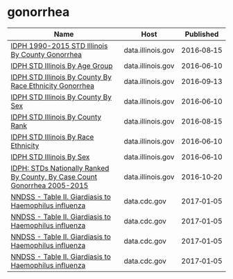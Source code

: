 # gonorrhea

Name | Host | Published
---- | ---- | ---------
[IDPH 1990-2015 STD Illinois By County Gonorrhea](../datasets/dq2r-y9bw.md) | data.illinois.gov | 2016&#x2011;08&#x2011;15
[IDPH STD Illinois By Age Group](../datasets/84hd-bxse.md) | data.illinois.gov | 2016&#x2011;06&#x2011;10
[IDPH STD Illinois By County By Race Ethnicity Gonorrhea](../datasets/mypp-sb8d.md) | data.illinois.gov | 2016&#x2011;09&#x2011;13
[IDPH STD Illinois By County By Sex](../datasets/hsa6-f6cz.md) | data.illinois.gov | 2016&#x2011;06&#x2011;10
[IDPH STD Illinois By County Rank](../datasets/jj3q-32um.md) | data.illinois.gov | 2016&#x2011;08&#x2011;15
[IDPH STD Illinois By Race Ethnicity](../datasets/4639-tztg.md) | data.illinois.gov | 2016&#x2011;06&#x2011;10
[IDPH STD Illinois By Sex](../datasets/cb2a-8e6s.md) | data.illinois.gov | 2016&#x2011;06&#x2011;10
[IDPH: STDs Nationally Ranked By County, By Case Count Gonorrhea 2005-2015](../datasets/kc8y-8tqk.md) | data.illinois.gov | 2016&#x2011;10&#x2011;20
[NNDSS - Table II. Giardiasis to Haemophilus influenza](../datasets/afja-b25e.md) | data.cdc.gov | 2017&#x2011;01&#x2011;05
[NNDSS - Table II. Giardiasis to Haemophilus influenza](../datasets/afja-b25e.md) | data.cdc.gov | 2017&#x2011;01&#x2011;05
[NNDSS - Table II. Giardiasis to Haemophilus influenza](../datasets/afja-b25e.md) | data.cdc.gov | 2017&#x2011;01&#x2011;05
[NNDSS - Table II. Giardiasis to Haemophilus influenza](../datasets/afja-b25e.md) | data.cdc.gov | 2017&#x2011;01&#x2011;05

